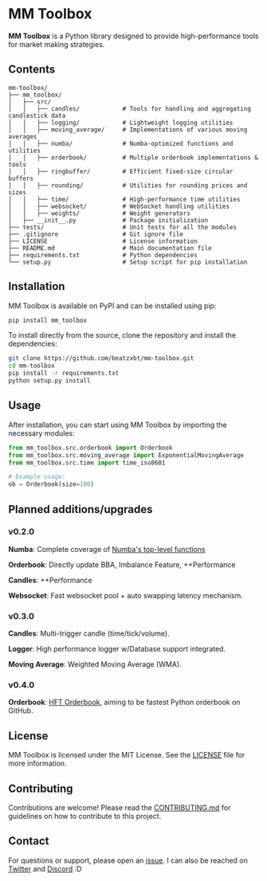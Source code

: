 # MM Toolbox

**MM Toolbox** is a Python library designed to provide high-performance tools for market making strategies.

## Contents

```plaintext
mm-toolbox/
├── mm_toolbox/
│   ├── src/
│   │   ├── candles/            # Tools for handling and aggregating candlestick data
│   │   ├── logging/            # Lightweight logging utilities
│   │   ├── moving_average/     # Implementations of various moving averages
│   │   ├── numba/              # Numba-optimized functions and utilities
│   │   ├── orderbook/          # Multiple orderbook implementations & tools
│   │   ├── ringbuffer/         # Efficient fixed-size circular buffers
│   │   ├── rounding/           # Utilities for rounding prices and sizes
│   │   ├── time/               # High-performance time utilities
│   │   ├── websocket/          # WebSocket handling utilities
│   │   ├── weights/            # Weight generators 
│   ├── __init__.py             # Package initialization
├── tests/                      # Unit tests for all the modules
├── .gitignore                  # Git ignore file
├── LICENSE                     # License information
├── README.md                   # Main documentation file
├── requirements.txt            # Python dependencies
└── setup.py                    # Setup script for pip installation
```

## Installation

MM Toolbox is available on PyPI and can be installed using pip:

```bash
pip install mm_toolbox
```

To install directly from the source, clone the repository and install the dependencies:
```bash
git clone https://github.com/beatzxbt/mm-toolbox.git
cd mm-toolbox
pip install -r requirements.txt
python setup.py install
```

## Usage

After installation, you can start using MM Toolbox by importing the necessary modules:
```python
from mm_toolbox.src.orderbook import Orderbook
from mm_toolbox.src.moving_average import ExponentialMovingAverage
from mm_toolbox.src.time import time_iso8601

# Example usage:
ob = Orderbook(size=100)
```

## Planned additions/upgrades

### v0.2.0
**Numba**: Complete coverage of [Numba's top-level functions](https://numba.readthedocs.io/en/stable/reference/numpysupported.html#other-functions)

**Orderbook**: Directly update BBA, Imbalance Feature, ++Performance

**Candles**: ++Performance

**Websocket**: Fast websocket pool + auto swapping latency mechanism.

### v0.3.0
**Candles**: Multi-trigger candle (time/tick/volume).

**Logger**: High performance logger w/Database support integrated.

**Moving Average**: Weighted Moving Average (WMA).

### v0.4.0
**Orderbook**: [HFT Orderbook](/mm_toolbox/src/orderbook/hft.py), aiming to be fastest Python orderbook on GitHub.

## License

MM Toolbox is licensed under the MIT License. See the [LICENSE](/LICENSE) file for more information.

## Contributing

Contributions are welcome! Please read the [CONTRIBUTING.md](/CONTRIBUTING.md) for guidelines on how to contribute to this project.

## Contact

For questions or support, please open an [issue](https://github.com/beatzxbt/mm-toolbox/issues). 
I can also be reached on [Twitter](https://twitter.com/BeatzXBT) and [Discord](@gamingbeatz) :D
